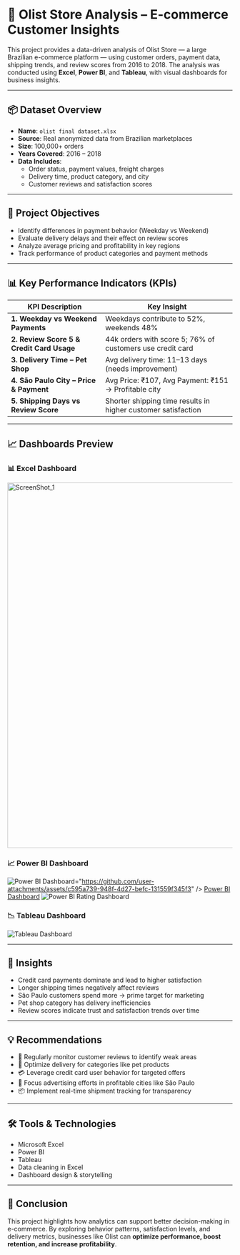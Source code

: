 # 🛒 Olist Store Analysis – E-commerce Customer Insights

This project provides a data-driven analysis of Olist Store — a large Brazilian e-commerce platform — using customer orders, payment data, shipping trends, and review scores from 2016 to 2018. The analysis was conducted using **Excel**, **Power BI**, and **Tableau**, with visual dashboards for business insights.

---

## 📦 Dataset Overview

- **Name**: `olist final dataset.xlsx`
- **Source**: Real anonymized data from Brazilian marketplaces
- **Size**: 100,000+ orders
- **Years Covered**: 2016 – 2018
- **Data Includes**:
  - Order status, payment values, freight charges
  - Delivery time, product category, and city
  - Customer reviews and satisfaction scores

---

## 🎯 Project Objectives

- Identify differences in payment behavior (Weekday vs Weekend)
- Evaluate delivery delays and their effect on review scores
- Analyze average pricing and profitability in key regions
- Track performance of product categories and payment methods

---

## 📊 Key Performance Indicators (KPIs)

| KPI Description | Key Insight |
|-----------------|-------------|
| **1. Weekday vs Weekend Payments** | Weekdays contribute to 52%, weekends 48% |
| **2. Review Score 5 & Credit Card Usage** | 44k orders with score 5; 76% of customers use credit card |
| **3. Delivery Time – Pet Shop** | Avg delivery time: 11–13 days (needs improvement) |
| **4. São Paulo City – Price & Payment** | Avg Price: ₹107, Avg Payment: ₹151 → Profitable city |
| **5. Shipping Days vs Review Score** | Shorter shipping time results in higher customer satisfaction |

---

## 📈 Dashboards Preview

### 📊 Excel Dashboard
<img width="1785" height="818" alt="ScreenShot_1" src="https://github.com/user-attachments/assets/c595a739-948f-4d27-befc-131559f345f3" />


### 📈 Power BI Dashboard
![Power BI Dashboard](./Olist%20Power%20Bi.png)="https://github.com/user-attachments/assets/c595a739-948f-4d27-befc-131559f345f3" />
[Power BI Dashboard](./Olist%20Power%20Bi.png)
![Power BI Rating Dashboard](./Olist%20Power%20Bi_2.png)

### 📉 Tableau Dashboard
![Tableau Dashboard](./Olist%20Tableau.png)

---

## 📌 Insights

- Credit card payments dominate and lead to higher satisfaction
- Longer shipping times negatively affect reviews
- São Paulo customers spend more → prime target for marketing
- Pet shop category has delivery inefficiencies
- Review scores indicate trust and satisfaction trends over time

---

## 💡 Recommendations

- 💬 Regularly monitor customer reviews to identify weak areas
- 🚚 Optimize delivery for categories like pet products
- 💳 Leverage credit card user behavior for targeted offers
- 🧠 Focus advertising efforts in profitable cities like São Paulo
- 📦 Implement real-time shipment tracking for transparency

---

## 🛠️ Tools & Technologies

- Microsoft Excel  
- Power BI  
- Tableau  
- Data cleaning in Excel  
- Dashboard design & storytelling
 

---

## 📜 Conclusion

This project highlights how analytics can support better decision-making in e-commerce. By exploring behavior patterns, satisfaction levels, and delivery metrics, businesses like Olist can **optimize performance, boost retention, and increase profitability**.

